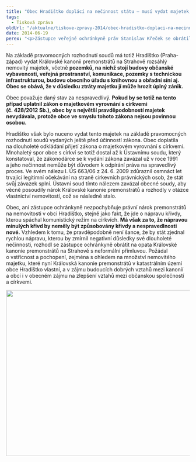 ```yaml
---
title: "Obec Hradištko doplácí na nečinnost státu – musí vydat majetek, který by podle zákona vydávat nemusela"
tags:
  - Tisková zpráva
oldUrl: "/aktualne/tiskove-zpravy-2014/obec-hradistko-doplaci-na-necinnost-statu-musi-vydat-majetek-ktery-by-podle-zakona-vyd"
date: 2014-06-19
perex: "<p>Zástupce veřejné ochránkyně práv Stanislav Křeček se obrátil na Královskou kanonii premonstrátů s přímluvou za obec Hradištko. Ta požádala o pomoc při řešení své situace v souvislosti s církevními restitucemi.</p>"
---
```


<!-- imported from the old website -->

<p>Na základě pravomocných rozhodnutí soudů má totiž Hradištko (Praha-západ) vydat Královské kanonii premonstrátů na Strahově rozsáhlý nemovitý majetek, včetně <strong>pozemků, na nichž stojí budovy občanské vybavenosti, veřejná prostranství, komunikace, pozemky s technickou infrastrukturou, budovu obecního úřadu s knihovnou a obřadní síní aj. Obec se obává, že v důsledku ztráty majetku jí může hrozit úplný zánik.</strong> </p><p>Obec považuje daný stav za nespravedlivý. <strong>Pokud by se totiž na tento případ uplatnil zákon o majetkovém vyrovnání s církvemi (č. 428/2012 Sb.), obec by s největší pravděpodobností majetek nevydávala, protože obce ve smyslu tohoto zákona nejsou povinnou osobou.</strong> </p><p>Hradištko však bylo nuceno vydat tento majetek na základě pravomocných rozhodnutí soudů vydaných ještě před účinností zákona. Obec doplatila na dlouholeté odkládání přijetí zákona o majetkovém vyrovnání s církvemi. Mnohaletý spor obce s církví se totiž dostal až k Ústavnímu soudu, který konstatoval, že zákonodárce se k vydání zákona zavázal už v roce 1991 a jeho nečinnost nemůže být důvodem k odpírání práva na spravedlivý proces. Ve svém nálezu I. ÚS 663/06 z 24. 6. 2009 zdůraznil osmnáct let trvající legitimní očekávání na straně církevních právnických osob, že stát svůj závazek splní. Ústavní soud tímto nálezem zavázal obecné soudy, aby věcně posoudily nárok Královské kanonie premonstrátů a rozhodly v otázce vlastnictví nemovitostí, což se následně stalo. </p><p>Obec, ani zástupce ochránkyně nezpochybňuje právní nárok premonstrátů na nemovitosti v obci Hradištko, stejně jako fakt, že jde o nápravu křivdy, kterou spáchal komunistický režim na církvích. <strong>Má však za to, že nápravou minulých křivd by neměly být způsobovány křivdy a nespravedlnosti nové.</strong> Vzhledem k tomu, že pravděpodobně není šance, že by stát zjednal rychlou nápravu, kterou by zmírnil negativní důsledky své dlouholeté nečinnosti, rozhodl se zástupce ochránkyně obrátit na opata Královské kanonie premonstrátů na Strahově s neformální přímluvou. Požádal o vstřícnost a pochopení, zejména s ohledem na množství nemovitého majetku, které nyní Královská kanonie premonstrátů v katastrálním území obce Hradištko vlastní, a v zájmu budoucích dobrých vztahů mezi kanonií a obcí i v obecném zájmu na zlepšení vztahů mezi občanskou společností a církvemi.</p><p><img src="https://www.ochrance.cz/uploads/RTEmagicC_hradistko.jpg.jpg" height="454" width="625" alt="" /></p>
